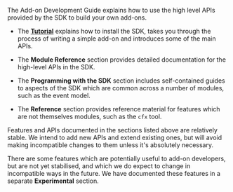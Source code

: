 The Add-on Development Guide explains how to use the high level APIs provided
by the SDK to build your own add-ons.

* The [**Tutorial**](#guide/getting-started) explains how to install the SDK,
takes you through the process of writing a simple add-on and introduces some
of the main APIs.

* The **Module Reference** section provides detailed documentation for the
high-level APIs in the SDK.

* The **Programming with the SDK** section includes self-contained guides to
aspects of the SDK which are common across a number of modules, such as the
event model.

* The **Reference** section provides reference material for features which are
not themselves modules, such as the `cfx` tool.

Features and APIs documented in the sections listed above are relatively
stable. We intend to add new APIs and extend existing ones, but will avoid
making incompatible changes to them unless it's absolutely necessary.

There are some features which are potentially useful to add-on developers,
but are not yet stabilised, and which we do expect to change in incompatible
ways in the future. We have documented these features in a separate
**Experimental** section.  

